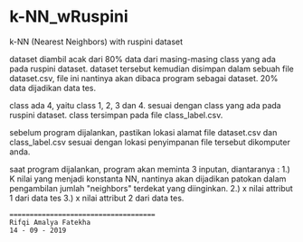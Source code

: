 # k-NN_wRuspini
k-NN (Nearest Neighbors) with ruspini dataset

dataset diambil acak dari 80% data dari masing-masing class yang ada pada ruspini dataset.
dataset tersebut kemudian disimpan dalam sebuah file dataset.csv, file ini nantinya akan dibaca program sebagai dataset.
20% data dijadikan data tes.

class ada 4, yaitu class 1, 2, 3 dan 4. sesuai dengan class yang ada pada ruspini dataset.
class tersimpan pada file class_label.csv.

sebelum program dijalankan, pastikan lokasi alamat file dataset.csv dan class_label.csv sesuai dengan lokasi penyimpanan file tersebut dikomputer anda.

saat program dijalankan,
program akan meminta 3 inputan, diantaranya :
1.) K
    nilai yang menjadi konstanta NN, nantinya akan dijadikan patokan dalam pengambilan jumlah "neighbors" terdekat yang diinginkan.
2.) x
    nilai attribut 1 dari data tes
3.) x
    nilai attribut 2 dari data tes.
    
    
    
    
    
    ====================================
    Rifqi Amalya Fatekha
    14 - 09 - 2019
